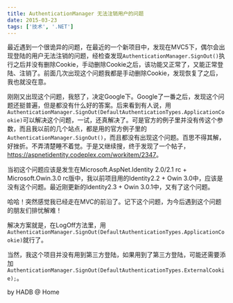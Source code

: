```yaml
---
title: AuthenticationManager 无法注销用户的问题
date: 2015-03-23
tags: ['技术', '.NET']
---
```


最近遇到一个很诡异的问题，在最近的一个新项目中，发现在MVC5下，偶尔会出现登陆的用户无法注销的问题，经检查发现`AuthenticationManager.SignOut()`执行之后并没有删除Cookie，手动删除Cookie之后，该功能又正常了，又能正常登陆、注销了。前面几次出现这个问题我都是手动删除Cookie，发现恢复了之后，我也就没在意。

刚刚又出现这个问题，我怒了，决定Google下。Google了一番之后，发现这个问题还挺普遍，但是都没有什么好的答案。后来看到有人说，用`AuthenticationManager.SignOut(DefaultAuthenticationTypes.ApplicationCookie)`可以解决这个问题，一试，还真解决了。可是官方的例子里并没有传这个参数，而且我以前的几个站点，都是用的官方例子里的`AuthenticationManager.SignOut()`，而且都没有出现这个问题。百思不得其解，好挫折。不弄清楚睡不着觉。于是又继续搜，终于发现了一个帖子，<https://aspnetidentity.codeplex.com/workitem/2347>。

当初这个问题应该是发生在Microsoft.AspNet.Identity 2.0/2.1 rc + Microsoft.Owin.3.0 rc版中，我以前项目用的Identity2.2 + Owin 3.0中，应该是没有这个问题。最近刚更新的Identity2.3 + Owin 3.0.1中，又有了这个问题。

哈哈！突然感觉我已经走在MVC的前沿了。记下这个问题，为今后遇到这个问题的朋友们排忧解难！

解决方案就是，在LogOff方法里，用`AuthenticationManager.SignOut(DefaultAuthenticationTypes.ApplicationCookie)`就行了。

当然，我这个项目并没有用到第三方登陆，如果用到了第三方登陆，可能还需要添加`AuthenticationManager.SignOut(DefaultAuthenticationTypes.ExternalCookie);`。

by HADB @ Home
